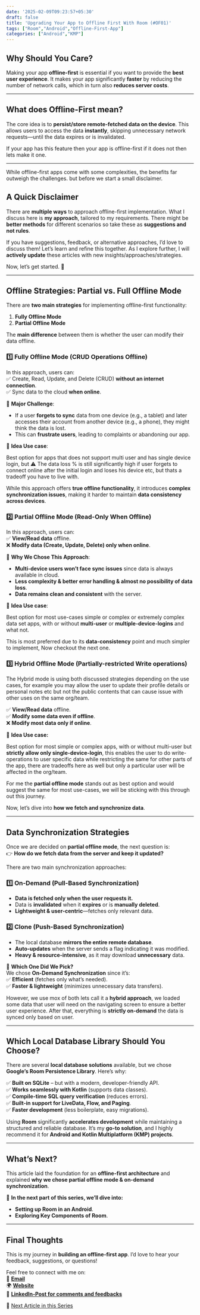 ```yaml
---
date: '2025-02-09T09:23:57+05:30' 
draft: false
title: 'Upgrading Your App to Offline First With Room (#OF01)'
tags: ["Room","Android","Offline-First-App"]
categories: ["Android","KMP"]
---
```

## Why Should You Care?

Making your app **offline-first** is essential if you want to provide the **best user experience**. It makes your app significantly **faster** by reducing the number of network calls, which in turn also **reduces server costs**.  

---

## What does Offline-First mean?

The core idea is to **persist/store remote-fetched data on the device**. This allows users to access the data **instantly**, skipping unnecessary network requests—until the data expires or is invalidated.  

If your app has this feature then your app is offline-first if it does not then lets make it one.

---

While offline-first apps come with some complexities, the benefits far outweigh the challenges. but before we start a small disclaimer.  

## A Quick Disclaimer

There are **multiple ways** to approach offline-first implementation. What I discuss here is **my approach**, tailored to my requirements. There might be **better methods** for different scenarios so take these as **suggestions and not rules**.

If you have suggestions, feedback, or alternative approaches, I’d love to discuss them! Let’s learn and refine this together. As I explore further, I will **actively update** these articles with new insights/approaches/strategies.  

Now, let’s get started. 🚀

---

## Offline Strategies: Partial vs. Full Offline Mode

There are **two main strategies** for implementing offline-first functionality:  

1. **Fully Offline Mode**  
2. **Partial Offline Mode**  

The **main difference** between them is whether the user can modify their data offline.  

### 1️⃣ Fully Offline Mode (CRUD Operations Offline)

In this approach, users can:  
✅ Create, Read, Update, and Delete (CRUD) **without an internet connection**.  
✅ Sync data to the cloud **when online**.  

🔴 **Major Challenge**:  

- If a user **forgets to sync** data from one device (e.g., a tablet) and later accesses their account from another device (e.g., a phone), they might think the data is lost.  
- This can **frustrate users**, leading to complaints or abandoning our app.

🔵 **Idea Use case**:

Best option for apps that does not support multi user and has single device login, but ⚠️ The data loss % is still significantly high if user forgets to connect online after the initial login and loses his device etc, but thats a tradeoff you have to live with.

While this approach offers **true offline functionality**, it introduces **complex synchronization issues**, making it harder to maintain **data consistency across devices**.  

### 2️⃣ Partial Offline Mode (Read-Only When Offline)

In this approach, users can:  
✅ **View/Read data** offline.  
❌ **Modify data (Create, Update, Delete) only when online**.  

🔹 **Why We Chose This Approach**:  

- **Multi-device users won’t face sync issues** since data is always available in cloud.
- **Less complexity & better error handling & almost no possibility of data loss**.  
- **Data remains clean and consistent** with the server.

🔵 **Idea Use case**:

Best option for most use-cases simple or complex or extremely complex data set apps, with or without **multi-user** or **multiple-device-logins** and what not.

This is most preferred due to its **data-consistency** point and much simpler to implement, Now checkout the next one.

### 3️⃣ Hybrid Offline Mode (Partially-restricted Write operations)

 The Hybrid mode is using both discussed strategies depending on the use cases, for example you may allow the user to update their profile details or personal notes etc but not the public contents that can cause issue with other uses on the same org/team.

✅ **View/Read data** offline.    
✅ **Modify some data even if offline**.   
❌ **Modify most data only if online**. 

🔵 **Idea Use case:**

Best option for most simple or complex apps, with or without multi-user but **strictly allow only single-device-login**, this enables the user to do write-operations to user specific data while restricting the same for other parts of the app, there are tradeoffs here as well but only a particular user will be affected in the org/team.

For me the **partial offline mode** stands out as best option and would suggest the same for most use-cases, we will be sticking with this through out this journey.

Now, let’s dive into **how we fetch and synchronize data**.

---

## **Data Synchronization Strategies**  

Once we are decided on **partial offline mode**, the next question is:  
👉 **How do we fetch data from the server and keep it updated?**  

There are two main synchronization approaches:  

### 1️⃣ On-Demand (Pull-Based Synchronization)

- **Data is fetched only when the user requests it.**  
- Data is **invalidated** when it **expires** or is **manually deleted**.  
- **Lightweight & user-centric**—fetches only relevant data.  

### 2️⃣ Clone (Push-Based Synchronization)

- The local database **mirrors the entire remote database**.  
- **Auto-updates** when the server sends a flag indicating it was modified.  
- **Heavy & resource-intensive**, as it may download **unnecessary** data.  

🔹 **Which One Did We Pick?**  
We chose **On-Demand Synchronization** since it’s:  
✅ **Efficient** (fetches only what’s needed).  
✅ **Faster & lightweight** (minimizes unnecessary data transfers).  

However, we use mox of both lets call it a **hybrid approach**, we loaded some data that user will need on the navigating screen to ensure a better user experience.  After that, everything is **strictly on-demand** the data is synced only based on user. 

---

## **Which Local Database Library Should You Choose?**  

There are several **local database solutions** available, but we chose **Google’s Room Persistence Library**. Here’s why:  

✅ **Built on SQLite** – but with a modern, developer-friendly API.  
✅ **Works seamlessly with Kotlin** (supports data classes).  
✅ **Compile-time SQL query verification** (reduces errors).  
✅ **Built-in support for LiveData, Flow, and Paging**.  
✅ **Faster development** (less boilerplate, easy migrations).  

Using **Room** significantly **accelerates development** while maintaining a structured and reliable database. It’s my **go-to solution**, and I highly recommend it for **Android and Kotlin Multiplatform (KMP) projects**.  

---

## **What’s Next?**  

This article laid the foundation for an **offline-first architecture** and explained **why we chose partial offline mode & on-demand synchronization**.  

📌 **In the next part of this series, we’ll dive into:**  

- **Setting up Room in an Android**.
- **Exploring Key Components of Room**.

---

## **Final Thoughts**  

This is my journey in **building an offline-first app**. I’d love to hear your feedback, suggestions, or questions!  

Feel free to connect with me on:  
📩 **[Email](mailto:mail@eknath.dev)**      
🌍 **[Website](https://eknath.dev)**        
💫 **[LinkedIn-Post for comments and feedbacks](https://www.linkedin.com/posts/eganathan_offlinefirstandroid-offlinefirst-android-activity-7294912159627546624-TG77?utm_source=share&utm_medium=member_desktop&rcm=ACoAABYcOpgBgvDfy-0uUjfX0HTNqzzLfKZQAQU)**


🔖 [Next Article in this Series](https://md.eknath.dev/posts/upgrading-your-app-to-offline-first-with-room-part-2/)
